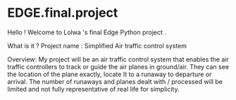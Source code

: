 # EDGE.final.project
Hello !
Welcome to Lolwa 's final Edge Python project .

What is it ?
Project name : 
Simplified Air traffic control system

Overview:
My project will be an air traffic control system that enables the air traffic controllers to track or guide the air planes in ground/air. They can see the location of the plane exactly, locate It to a runaway to departure or arrival. The number of runaways and planes dealt with / processed will be limited and not fully representative of real life for simplicity.


	

